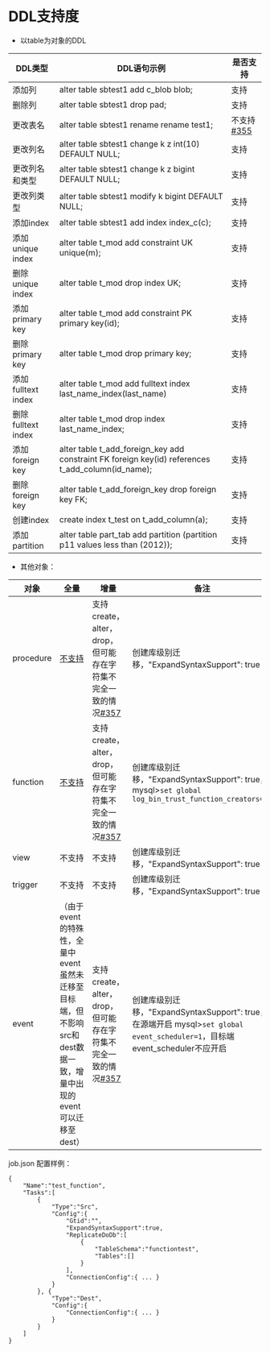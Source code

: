 # DDL支持度

- 以table为对象的DDL

| DDL类型 | DDL语句示例 | 是否支持 |
| --- | ------------- | -- |
| 添加列 | alter table sbtest1 add c_blob blob; | 支持 |
| 删除列 | alter table sbtest1 drop pad; | 支持 |
| 更改表名 | alter table sbtest1 rename rename test1; | 不支持 [#355](https://github.com/actiontech/dtle/issues/355) |
| 更改列名 | alter table sbtest1 change k z int(10) DEFAULT NULL; | 支持 |
| 更改列名和类型 | alter table sbtest1 change k z bigint DEFAULT NULL; | 支持 |
| 更改列类型 | alter table sbtest1 modify k bigint DEFAULT NULL; | 支持 |
| 添加index | alter table sbtest1 add index index_c(c); | 支持 |
| 添加 unique index | alter table t_mod add constraint UK unique(m); | 支持 |
| 删除 unique index | alter table t_mod drop index UK; | 支持 |
| 添加primary key | alter table t_mod add constraint PK primary key(id); | 支持 |
| 删除primary key | alter table t_mod drop primary key; | 支持 |
| 添加fulltext index | alter table t_mod add fulltext index last_name_index(last_name) | 支持 |
| 删除fulltext index | alter table t_mod drop index last_name_index; | 支持 |
| 添加 foreign key | alter table t_add_foreign_key add constraint FK foreign key(id) references t_add_column(id_name); | 支持 |
| 删除foreign key | alter table t_add_foreign_key drop foreign key FK; | 支持 |
| 创建index | create index t_test on t_add_column(a); | 支持 |
| 添加 partition | alter table part_tab add partition (partition p11 values less than (2012)); | 支持 |



- 其他对象：

| 对象 | 全量 | 增量 | 备注 |
| ---- | ---- | ---- | ---- |
| procedure	| [不支持](https://github.com/actiontech/dtle/issues/356) | 支持create，alter，drop，但可能存在字符集不完全一致的情况[#357](https://github.com/actiontech/dtle/issues/357) | 创建库级别迁移，"ExpandSyntaxSupport": true |
| function | [不支持](https://github.com/actiontech/dtle/issues/356) | 支持create，alter，drop，但可能存在字符集不完全一致的情况[#357](https://github.com/actiontech/dtle/issues/357) | 创建库级别迁移，"ExpandSyntaxSupport": true，mysql>`set global log_bin_trust_function_creators=1;` |
| view | 不支持 | 不支持 | 创建库级别迁移，"ExpandSyntaxSupport": true |
| trigger | 不支持 | 不支持 | 创建库级别迁移，"ExpandSyntaxSupport": true |
| event | （由于event的特殊性，全量中event虽然未迁移至目标端，但不影响src和dest数据一致，增量中出现的event可以迁移至dest） | 支持create，alter，drop，但可能存在字符集不完全一致的情况[#357](https://github.com/actiontech/dtle/issues/357) | 创建库级别迁移，"ExpandSyntaxSupport": true，在源端开启 mysql>`set global event_scheduler=1`，目标端event_scheduler不应开启 |

job.json 配置样例：
```
{
    "Name":"test_function",
    "Tasks":[
        {
            "Type":"Src",
            "Config":{
                "Gtid":"",
                "ExpandSyntaxSupport":true,
                "ReplicateDoDb":[
                    {
                        "TableSchema":"functiontest",
                        "Tables":[]
                    }
                ],
                "ConnectionConfig":{ ... }
            }
        }, {
            "Type":"Dest",
            "Config":{
                "ConnectionConfig":{ ... }
            }
        }
    ]
}

```



